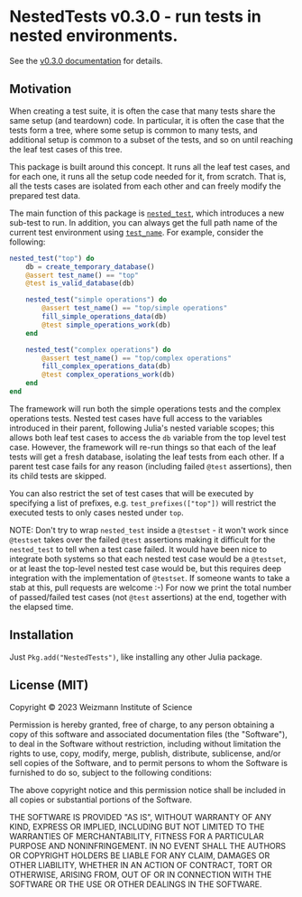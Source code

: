 # NestedTests v0.3.0 - run tests in nested environments.

See the [v0.3.0 documentation](https://tanaylab.github.io/NestedTests.jl/v0.3.0) for details.

## Motivation

When creating a test suite, it is often the case that many tests share the same setup (and teardown) code. In
particular, it is often the case that the tests form a tree, where some setup is common to many tests, and additional
setup is common to a subset of the tests, and so on until reaching the leaf test cases of this tree.

This package is built around this concept. It runs all the leaf test cases, and for each one, it runs all the setup code
needed for it, from scratch. That is, all the tests cases are isolated from each other and can freely modify the
prepared test data.

The main function of this package is [`nested_test`](@ref), which introduces a new sub-test to run. In addition, you can
always get the full path name of the current test environment using [`test_name`](@ref). For example, consider the
following:

```julia
nested_test("top") do
    db = create_temporary_database()
    @assert test_name() == "top"
    @test is_valid_database(db)

    nested_test("simple operations") do
        @assert test_name() == "top/simple operations"
        fill_simple_operations_data(db)
        @test simple_operations_work(db)
    end

    nested_test("complex operations") do
        @assert test_name() == "top/complex operations"
        fill_complex_operations_data(db)
        @test complex_operations_work(db)
    end
end
```

The framework will run both the simple operations tests and the complex operations tests. Nested test cases have full
access to the variables introduced in their parent, following Julia's nested variable scopes; this allows both leaf test
cases to access the `db` variable from the top level test case. However, the framework will re-run things so that each
of the leaf tests will get a fresh database, isolating the leaf tests from each other. If a parent test case fails for
any reason (including failed `@test` assertions), then its child tests are skipped.

You can also restrict the set of test cases that will be executed by specifying a list of prefixes, e.g.
`test_prefixes(["top"])` will restrict the executed tests to only cases nested under `top`.

NOTE: Don't try to wrap `nested_test` inside a `@testset` - it won't work since `@testset` takes over the failed `@test`
assertions making it difficult for the `nested_test` to tell when a test case failed. It would have been nice to
integrate both systems so that each nested test case would be a `@testset`, or at least the top-level nested test case
would be, but this requires deep integration with the implementation of `@testset`. If someone wants to take a stab at
this, pull requests are welcome :-) For now we print the total number of passed/failed test cases (not `@test`
assertions) at the end, together with the elapsed time.

## Installation

Just `Pkg.add("NestedTests")`, like installing any other Julia package.

## License (MIT)

Copyright © 2023 Weizmann Institute of Science

Permission is hereby granted, free of charge, to any person obtaining a copy of this software and associated
documentation files (the "Software"), to deal in the Software without restriction, including without limitation the
rights to use, copy, modify, merge, publish, distribute, sublicense, and/or sell copies of the Software, and to permit
persons to whom the Software is furnished to do so, subject to the following conditions:

The above copyright notice and this permission notice shall be included in all copies or substantial portions of the
Software.

THE SOFTWARE IS PROVIDED "AS IS", WITHOUT WARRANTY OF ANY KIND, EXPRESS OR IMPLIED, INCLUDING BUT NOT LIMITED TO THE
WARRANTIES OF MERCHANTABILITY, FITNESS FOR A PARTICULAR PURPOSE AND NONINFRINGEMENT. IN NO EVENT SHALL THE AUTHORS OR
COPYRIGHT HOLDERS BE LIABLE FOR ANY CLAIM, DAMAGES OR OTHER LIABILITY, WHETHER IN AN ACTION OF CONTRACT, TORT OR
OTHERWISE, ARISING FROM, OUT OF OR IN CONNECTION WITH THE SOFTWARE OR THE USE OR OTHER DEALINGS IN THE SOFTWARE.
